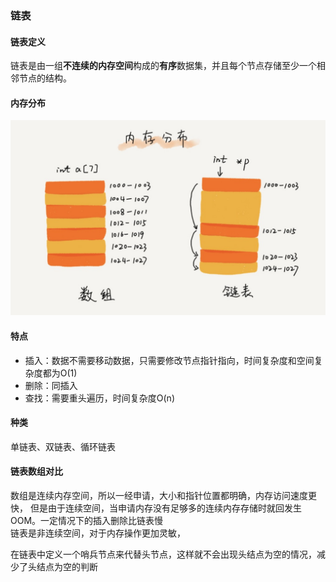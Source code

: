 ### 链表

#### 链表定义
链表是由一组**不连续的内存空间**构成的**有序**数据集，并且每个节点存储至少一个相邻节点的结构。  

#### 内存分布   
 
![内存分布](../../img/linkedlist-memory.jpeg)

#### 特点   
   - 插入：数据不需要移动数据，只需要修改节点指针指向，时间复杂度和空间复杂度都为O(1)   
   - 删除：同插入  
   - 查找：需要重头遍历，时间复杂度O(n)

#### 种类   
单链表、双链表、循环链表 

#### 链表数组对比   
数组是连续内存空间，所以一经申请，大小和指针位置都明确，内存访问速度更快，
但是由于连续空间，当申请内存没有足够多的连续内存存储时就回发生OOM。一定情况下的插入删除比链表慢   
链表是非连续空间，对于内存操作更加灵敏，

在链表中定义一个哨兵节点来代替头节点，这样就不会出现头结点为空的情况，减少了头结点为空的判断

